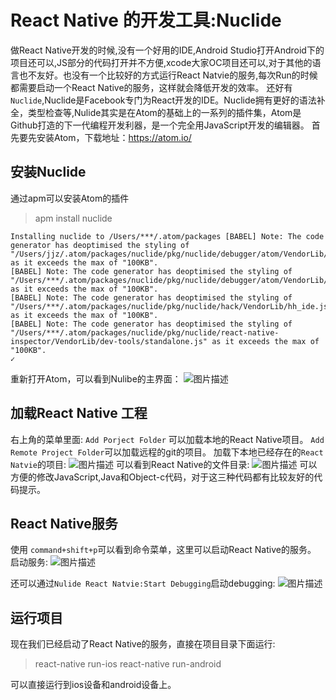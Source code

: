 #  React Native 的开发工具:Nuclide
做React Native开发的时候,没有一个好用的IDE,Android Studio打开Android下的项目还可以,JS部分的代码打开并不方便,xcode大家OC项目还可以,对于其他的语言也不友好。也没有一个比较好的方式运行React Natvie的服务,每次Run的时候都需要启动一个React Native的服务，这样就会降低开发的效率。
还好有`Nuclide`,Nuclide是Facebook专门为React开发的IDE。Nuclide拥有更好的语法补全，类型检查等,Nulide其实是在Atom的基础上的一系列的插件集，Atom是Github打造的下一代编程开发利器，是一个完全用JavaScript开发的编辑器。
首先要先安装Atom，下载地址：https://atom.io/

## 安装Nuclide

通过apm可以安装Atom的插件

>apm install nuclide
```
Installing nuclide to /Users/***/.atom/packages [BABEL] Note: The code generator has deoptimised the styling of "/Users/jjz/.atom/packages/nuclide/pkg/nuclide/debugger/atom/VendorLib/devtools/front_end/cm/codemirror.js" as it exceeds the max of "100KB".
[BABEL] Note: The code generator has deoptimised the styling of "/Users/***/.atom/packages/nuclide/pkg/nuclide/debugger/atom/VendorLib/devtools/front_end/elements/StylesSidebarPane.js" as it exceeds the max of "100KB".
[BABEL] Note: The code generator has deoptimised the styling of "/Users/***/.atom/packages/nuclide/pkg/nuclide/hack/VendorLib/hh_ide.js" as it exceeds the max of "100KB".
[BABEL] Note: The code generator has deoptimised the styling of "/Users/***/.atom/packages/nuclide/pkg/nuclide/react-native-inspector/VendorLib/dev-tools/standalone.js" as it exceeds the max of "100KB".
✓
```

重新打开Atom，可以看到Nulibe的主界面：
![图片描述][1]

## 加载React Native 工程
右上角的菜单里面:
`Add Porject Folder` 可以加载本地的React Native项目。
`Add Remote Project Folder`可以加载远程的git的项目。
加载下本地已经存在的`React Natvie`的项目:
![图片描述][2]
可以看到React Native的文件目录:
![图片描述][3]
可以方便的修改JavaScript,Java和Object-c代码，对于这三种代码都有比较友好的代码提示。


## React Native服务
使用 `command+shift+p`可以看到命令菜单，这里可以启动React Native的服务。
启动服务:
![图片描述][4]

还可以通过`Nulide React Natvie:Start Debugging`启动debugging:
![图片描述][5]

## 运行项目
现在我们已经启动了React Native的服务，直接在项目目录下面运行:
>react-native run-ios
>react-native run-android

可以直接运行到ios设备和android设备上。


  [1]: /img/bVs08p
  [2]: /img/bVs08Z
  [3]: /img/bVs083
  [4]: /img/bVs09a
  [5]: /img/bVs09x




